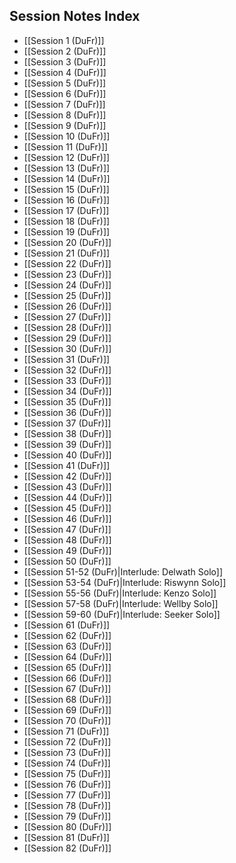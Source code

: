 ## Session Notes Index

- [[Session 1 (DuFr)]]
- [[Session 2 (DuFr)]]
- [[Session 3 (DuFr)]]
- [[Session 4 (DuFr)]]
- [[Session 5 (DuFr)]]
- [[Session 6 (DuFr)]]
- [[Session 7 (DuFr)]]
- [[Session 8 (DuFr)]]
- [[Session 9 (DuFr)]]
- [[Session 10 (DuFr)]]
- [[Session 11 (DuFr)]]
- [[Session 12 (DuFr)]]
- [[Session 13 (DuFr)]]
- [[Session 14 (DuFr)]]
- [[Session 15 (DuFr)]]
- [[Session 16 (DuFr)]]
- [[Session 17 (DuFr)]]
- [[Session 18 (DuFr)]]
- [[Session 19 (DuFr)]]
- [[Session 20 (DuFr)]]
- [[Session 21 (DuFr)]]
- [[Session 22 (DuFr)]]
- [[Session 23 (DuFr)]]
- [[Session 24 (DuFr)]]
- [[Session 25 (DuFr)]]
- [[Session 26 (DuFr)]]
- [[Session 27 (DuFr)]]
- [[Session 28 (DuFr)]]
- [[Session 29 (DuFr)]]
- [[Session 30 (DuFr)]]
- [[Session 31 (DuFr)]]
- [[Session 32 (DuFr)]]
- [[Session 33 (DuFr)]]
- [[Session 34 (DuFr)]]
- [[Session 35 (DuFr)]]
- [[Session 36 (DuFr)]]
- [[Session 37 (DuFr)]]
- [[Session 38 (DuFr)]]
- [[Session 39 (DuFr)]]
- [[Session 40 (DuFr)]]
- [[Session 41 (DuFr)]]
- [[Session 42 (DuFr)]]
- [[Session 43 (DuFr)]]
- [[Session 44 (DuFr)]]
- [[Session 45 (DuFr)]]
- [[Session 46 (DuFr)]]
- [[Session 47 (DuFr)]]
- [[Session 48 (DuFr)]]
- [[Session 49 (DuFr)]]
- [[Session 50 (DuFr)]]
- [[Session 51-52 (DuFr)|Interlude: Delwath Solo]]
- [[Session 53-54 (DuFr)|Interlude: Riswynn Solo]]
- [[Session 55-56 (DuFr)|Interlude: Kenzo Solo]]
- [[Session 57-58 (DuFr)|Interlude: Wellby Solo]]
- [[Session 59-60 (DuFr)|Interlude: Seeker Solo]]
- [[Session 61 (DuFr)]]
- [[Session 62 (DuFr)]]
- [[Session 63 (DuFr)]]
- [[Session 64 (DuFr)]]
- [[Session 65 (DuFr)]]
- [[Session 66 (DuFr)]]
- [[Session 67 (DuFr)]]
- [[Session 68 (DuFr)]]
- [[Session 69 (DuFr)]]
- [[Session 70 (DuFr)]]
- [[Session 71 (DuFr)]]
- [[Session 72 (DuFr)]]
- [[Session 73 (DuFr)]]
- [[Session 74 (DuFr)]]
- [[Session 75 (DuFr)]]
- [[Session 76 (DuFr)]]
- [[Session 77 (DuFr)]]
- [[Session 78 (DuFr)]]
- [[Session 79 (DuFr)]]
- [[Session 80 (DuFr)]]
- [[Session 81 (DuFr)]]
- [[Session 82 (DuFr)]]



